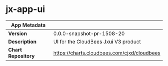 # jx-app-ui

|App Metadata||
|---|---|
| **Version** | 0.0.0-snapshot-pr-1508-20 |
| **Description** | UI for the CloudBees Jxui V3 product |
| **Chart Repository** | https://charts.cloudbees.com/cjxd/cloudbees |
